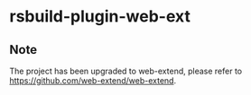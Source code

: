 # rsbuild-plugin-web-ext

## Note

The project has been upgraded to web-extend, please refer to https://github.com/web-extend/web-extend.
